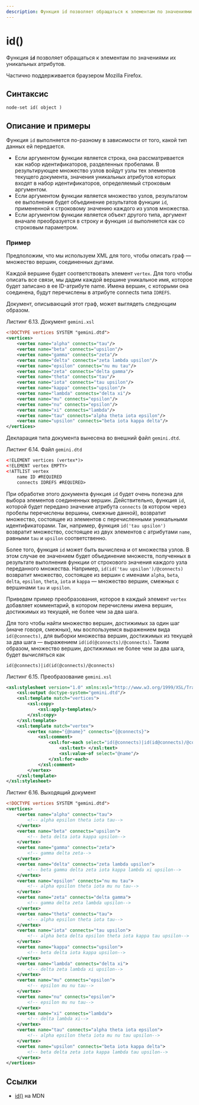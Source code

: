 ```yaml
---
description: Функция id позволяет обращаться к элементам по значениями их уникальных атрибутов
---
```


# id()

Функция **`id`** позволяет обращаться к элементам по значениями их уникальных атрибутов.

Частично поддерживается браузером Mozilla Firefox.

## Синтаксис

```
node-set id( object )
```

## Описание и примеры

Функция `id` выполняется по-разному в зависимости от того, какой тип данных ей передается.

- Если аргументом функции является строка, она рассматривается как набор идентификаторов, разделенных пробелами. В результирующее множество узлов войдут узлы тех элементов текущего документа, значения уникальных атрибутов которых входят в набор идентификаторов, определяемый строковым аргументом.
- Если аргументом функции является множество узлов, результатом ее выполнения будет объединение результатов функции `id`, примененной к строковому значению каждого из узлов множества.
- Если аргументом функции является объект другого типа, аргумент вначале преобразуется в строку и функция `id` выполняется как со строковым параметром.

### Пример

Предположим, что мы используем XML для того, чтобы описать граф — множество вершин, соединенных дугами.

Каждой вершине будет соответствовать элемент `vertex`. Для того чтобы описать все связи, мы дадим каждой вершине уникальное имя, которое будет записано в ее ID-атрибуте name. Имена вершин, с которыми она соединена, будут перечислены в атрибуте connects типа `IDREFS`.

Документ, описывающий этот граф, может выглядеть следующим образом.

Листинг 6.13. Документ `gemini.xsl`

```xml
<!DOCTYPE vertices SYSTEM "gemini.dtd">
<vertices>
    <vertex name="alpha" connects="tau"/>
    <vertex name="beta" connects="upsilon"/>
    <vertex name="gamma" connects="zeta"/>
    <vertex name="delta" connects="zeta lambda upsilon"/>
    <vertex name="epsilon" connects="nu mu tau"/>
    <vertex name="zeta" connects="delta gamma"/>
    <vertex name="theta" connects="tau"/>
    <vertex name="iota" connects="tau upsilon"/>
    <vertex name="kappa" connects="upsilon"/>
    <vertex name="lambda" connects="delta xi"/>
    <vertex name="mu" connects="epsilon"/>
    <vertex name="nu" connects="epsilon"/>
    <vertex name="xi" connects="lambda"/>
    <vertex name="tau" connects="alpha theta iota epsilon"/>
    <vertex name="upsilon" connects="beta iota kappa delta"/>
</vertices>
```

Декларация типа документа вынесена во внешний файл `gemini.dtd`.

Листинг 6.14. Файл `gemini.dtd`

```xml
<!ELEMENT vertices (vertex*)>
<!ELEMENT vertex EMPTY>
<!ATTLIST vertex
    name ID #REQUIRED
    connects IDREFS #REQUIRED>
```

При обработке этого документа функция `id` будет очень полезна для выбора элементов соединенных вершин. Действительно, функция `id`, которой будет передано значение атрибута `connects` (в котором через пробелы перечислены вершины, смежные данной), возвратит множество, состоящее из элементов с перечисленными уникальными идентификаторами. Так, например, функция `id('tau upsilon')` возвратит множество, состоящее из двух элементов с атрибутами `name`, равными `tau` и `upsilon` соответственно.

Более того, функция `id` может быть вычислена и от множества узлов. В этом случае ее значением будет объединение множеств, полученных в результате выполнения функции от строкового значения каждого узла переданного множества. Например, `id(id('tau upsilon')/@connects)` возвратит множество, состоящее из вершин с именами `alpha`, `beta`, `delta`, `epsilon`, `theta`, `iota` и `kappa` — множество вершин, смежных с вершинами `tau` и `upsilon`.

Приведем пример преобразования, которое в каждый элемент `vertex` добавляет комментарий, в котором перечислены имена вершин, достижимых из текущей, не более чем за два шага.

Для того чтобы найти множество вершин, достижимых за один шаг (иначе говоря, смежных), мы воспользуемся выражением вида `id(@connects)`, для выборки множества вершин, достижимых из текущей за два шага — выражением `id(id(@connects)/@connects)`. Таким образом, множество вершин, достижимых не более чем за два шага, будет вычисляться как

```
id(@connects)|id(id(@connects)/@connects)
```

Листинг 6.15. Преобразование `gemini.xsl`

```xml
<xsl:stylesheet version="1.0" xmlns:xsl="http://www.w3.org/1999/XSL/Transform">
    <xsl:output doctype-system="gemini.dtd"/>
    <xsl:template match="vertices">
        <xsl:copy>
            <xsl:apply-templates/>
        </xsl:copy>
    </xsl:template>
    <xsl:template match="vertex">
        <vertex name="{@name}" connects="{@connects}">
            <xsl:comment>
                <xsl:for-each select="id(@connects)|id(id@connects)/@connects)">
                    <xsl:text> </xsl:text>
                    <xsl:value-of select="@name"/>
                </xsl:for-each>
            </xsl:comment>
        </vertex>
    </xsl:template>
</xsl:stylesheet>
```

Листинг 6.16. Выходящий документ

```xml
<!DOCTYPE vertices SYSTEM "gemini.dtd">
<vertices>
    <vertex name="alpha" connects="tau">
        <!-- alpha epsilon theta iota tau-->
    </vertex>
    <vertex name="beta" connects="upsilon">
        <!-- beta delta iota kappa upsilon-->
    </vertex>
    <vertex name="gamma" connects="zeta">
        <!-- gamma delta zeta-->
    </vertex>
    <vertex name="delta" connects="zeta lambda upsilon">
        <!-- beta gamma delta zeta iota kappa lambda xi upsilon-->
    </vertex>
    <vertex name="epsilon" connects="nu mu tau">
        <!-- alpha epsilon theta iota mu nu tau-->
    </vertex>
    <vertex name="zeta" connects="delta gamma">
        <!-- gamma delta zeta lambda upsilon-->
    </vertex>
    <vertex name="theta" connects="tau">
        <!-- alpha epsilon theta iota tau-->
    </vertex>
    <vertex name="iota" connects="tau upsilon">
        <!-- alpha beta delta epsilon theta iota kappa tau upsilon-->
    </vertex>
    <vertex name="kappa" connects="upsilon">
        <!-- beta delta iota kappa upsilon-->
    </vertex>
    <vertex name="lambda" connects="delta xi">
        <!-- delta zeta lambda xi upsilon-->
    </vertex>
    <vertex name="mu" connects="epsilon">
        <!-- epsilon mu nu tau-->
    </vertex>
    <vertex name="nu" connects="epsilon">
        <!-- epsilon mu nu tau-->
    </vertex>
    <vertex name="xi" connects="lambda">
        <!-- delta lambda xi-->
    </vertex>
    <vertex name="tau" connects="alpha theta iota epsilon">
        <!-- alpha epsilon theta iota mu nu tau upsilon-->
    </vertex>
    <vertex name="upsilon" connects="beta iota kappa delta">
        <!-- beta delta zeta iota kappa lambda tau upsilon-->
    </vertex>
</vertices>
```

## Ссылки

- [id()](https://developer.mozilla.org/en-US/docs/Web/XPath/Functions/id) на MDN
